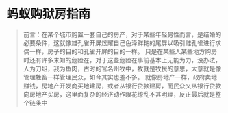 # 蚂蚁购狱房指南

> 前言：在某个城市购置一套自己的房产，对于某些年轻男性而言，是结婚的必要条件，这就像雄孔雀开屏炫耀自己色泽鲜艳的尾屏以吸引雌孔雀进行求偶一样，房子的目的和孔雀开屏的目的一样。
> 只是在某些人某些地方购房时还有许多未知的危险在，对于这些危险在事前基本上无能为力，没办法，人为刀俎，我为鱼肉，古时的官名州牧中，牧就是牧民的意思，大意就是像管理牲畜一样管理民众，如今其实也差不多。
> 就像房地产一样，政府卖地赚钱，房地产开发商买地建房，或者从银行贷款建房，而民众又从银行贷款向房地产买房，这里面复杂的经济动作眼花缭乱不甚明理，反正最后就是整个链条中

<!--stackedit_data:
eyJoaXN0b3J5IjpbMTM5MDgwNDc4LC0xNDc1ODgwMzE1LDY1MD
c2NzA1LC0xMzIzODcyNDMyLC0yMzY2NzMyNDgsLTI0NTA4MTM1
MSwtMTU3Njg2OTgwMiw1OTIxMTQ5MjYsLTEzNTYyNjEzMDUsMj
YxNDczMjM5LDExNjAyODk5OTMsODU2ODk0MjY5LDIxMzUwMjUw
NjMsMTg1NTU1MjA2MF19
-->